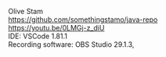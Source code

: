 Olive Stam  
https://github.com/somethingstamo/java-repo  
https://youtu.be/0LMGj-z_diU  
IDE: VSCode 1.81.1  
Recording software: OBS Studio 29.1.3, 
